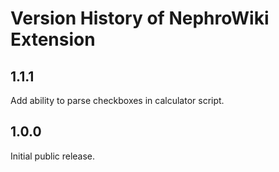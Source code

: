 Version History of NephroWiki Extension
=======================================

1.1.1
-----
Add ability to parse checkboxes in calculator script.

1.0.0
-----

Initial public release.
